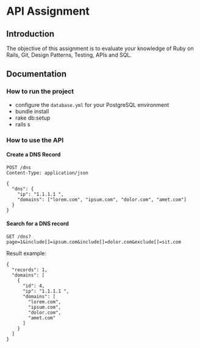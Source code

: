 # API Assignment

## Introduction

The objective of this assignment is to evaluate your knowledge of Ruby on Rails, Git, Design Patterns, Testing, APIs and SQL.

## Documentation

### How to run the project

- configure the `database.yml` for your PostgreSQL environment
- bundle install
- rake db:setup
- rails s

### How to use the API

#### Create a DNS Record

```
POST /dns
Content-Type: application/json

{
  "dns": {
    "ip": "1.1.1.1 ",
    "domains": ["lorem.com", "ipsum.com", "dolor.com", "amet.com"]
  }	
}
```

#### Search for a DNS record

```
GET /dns?page=1&include[]=ipsum.com&include[]=dolor.com&exclude[]=sit.com
```

Result example:
```
{
  "records": 1,
  "domains": [
    {
      "id": 4,
      "ip": "1.1.1.1 ",
      "domains": [
        "lorem.com",
        "ipsum.com",
        "dolor.com",
        "amet.com"
      ]
    }
  ]
}
```
